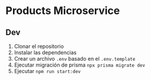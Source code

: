 # Products Microservice

## Dev

1. Clonar el repositorio
2. Instalar las dependencias
3. Crear un archivo `.env` basado en el `.env.template`
4. Ejecutar migración de prisma `npx prisma migrate dev`
5. Ejecutar `npm run start:dev`
